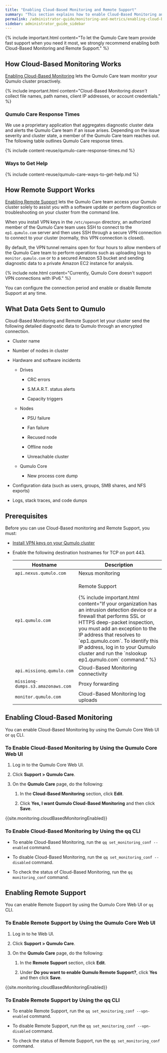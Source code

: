 ```yaml
---
title: "Enabling Cloud-Based Monitoring and Remote Support"
summary: "This section explains how to enable Cloud-Based Monitoring and Remote Support for your Qumulo cluster."
permalink: /administrator-guide/monitoring-and-metrics/enabling-cloud-based-monitoring-remote-support.html
sidebar: administrator_guide_sidebar
---
```


{% include important.html content="To let the Qumulo Care team provide fast support when you need it most, we strongly recommend enabling both Cloud-Based Monitoring and Remote Support." %}


## How Cloud-Based Monitoring Works
[Enabling Cloud-Based Monitoring](#enabling-cloud-based-monitoring) lets the Qumulo Care team monitor your Qumulo cluster proactively.

{% include important.html content="Cloud-Based Monitoring _doesn't_ collect file names, path names, client IP addresses, or account credentials." %}

### Qumulo Care Response Times
We use a proprietary application that aggregates diagnostic cluster data and alerts the Qumulo Care team if an issue arises. Depending on the issue severity and cluster state, a member of the Qumulo Care team reaches out. The following table outlines Qumulo Care response times.

{% include content-reuse/qumulo-care-response-times.md %}

### Ways to Get Help
{% include content-reuse/qumulo-care-ways-to-get-help.md %}


## How Remote Support Works
[Enabling Remote Support](#enabling-remote-support) lets the Qumulo Care team access your Qumulo cluster solely to assist you with a software update or perform diagnostics or troubleshooting on your cluster from the command line.

When you install VPN keys in the `/etc/openvpn` directory, an authorized member of the Qumulo Care team uses SSH to connect to the `ep1.qumulo.com` server and then uses SSH through a secure VPN connection to connect to your cluster (normally, this VPN connection is closed).

By default, the VPN tunnel remains open for four hours to allow members of the Qumulo Care team to perform operations such as uploading logs to `monitor.qumulo.com` or to a secured Amazon S3 bucket and sending diagnostic data to a private Amazon EC2 instance for analysis.

{% include note.html content="Currently, Qumulo Core doesn't support VPN connections with IPv6." %}

You can configure the connection period and enable or disable Remote Support at any time.


## What Data Gets Sent to Qumulo

Cloud-Based Monitoring and Remote Support let your cluster send the following detailed diagnostic data to Qumulo through an encrypted connection.

* Cluster name

* Number of nodes in cluster

* Hardware and software incidents

  * Drives

    * CRC errors

    * S.M.A.R.T. status alerts

    * Capacity triggers
  
  * Nodes

    * PSU failure

    * Fan failure

    * Recused node

    * Offline node

    * Unreachable cluster

  * Qumulo Core

    * New process core dump

* Configuration data (such as users, groups, SMB shares, and NFS exports)

* Logs, stack traces, and code dumps


## Prerequisites
Before you can use Cloud-Based monitoring and Remote Support, you must:

* [Install VPN keys on your Qumulo cluster](../authentication-qumulo-core/installing-vpn-keys-on-cluster.html)

* Enable the following destination hostnames for TCP on port 443.

  <table>
    <thead>
      <tr>
        <th width="40%">Hostname</th>
        <th>Description</th>
      </tr>
    </thead>
    <tbody>
      <tr>
        <td><code>api.nexus.qumulo.com</code></td>
        <td>Nexus monitoring</td>
      </tr>  
      <tr>
        <td><code>ep1.qumulo.com</code></td>
        <td>
          <p>Remote Support</p>
          {% include important.html content="If your organization has an intrusion detection device or a firewall that performs SSL or HTTPS deep-packet inspection, you must add an exception to the IP address that resolves to `ep1.qumulo.com`. To identify this IP address, log in to your Qumulo cluster and run the `nslookup ep1.qumulo.com` command." %}
        </td>
      </tr>
      <tr>
        <td><code>api.missionq.qumulo.com</code></td>
        <td>Cloud-Based Monitoring connectivity</td>
      </tr>  
      <tr>
        <td><code>missionq-dumps.s3.amazonaws.com</code></td>
        <td>Proxy forwarding</td>
      </tr>
      <tr>
        <td><code>monitor.qumulo.com</code></td>
        <td>Cloud-Based Monitoring log uploads</td>
      </tr>
    </tbody>
  </table>

<a id="enabling-cloud-based-monitoring"></a>
## Enabling Cloud-Based Monitoring
You can enable Cloud-Based Monitoring by using the Qumulo Core Web UI or `qq` CLI.

### To Enable Cloud-Based Monitoring by Using the Qumulo Core Web UI

1. Log in to the Qumulo Core Web UI.

1. Click **Support > Qumulo Care**.

1. On the **Qumulo Care** page, do the following:

   1. In the **Cloud-Based Monitoring** section, click **Edit**.

   1. Click **Yes, I want Qumulo Cloud-Based Monitoring** and then click **Save**.

{{site.monitoring.cloudBasedMonitoringEnabled}}

### To Enable Cloud-Based Monitoring by Using the qq CLI

* To enable Cloud-Based Monitoring, run the `qq set_monitoring_conf --enabled` command.

* To disable Cloud-Based Monitoring, run the `qq set_monitoring_conf --disabled` command.

* To check the status of Cloud-Based Monitoring, run the `qq monitoring_conf` command.


<a id="enabling-remote-support"></a>
## Enabling Remote Support
You can enable Remote Support by using the Qumulo Core Web UI or `qq` CLI.

### To Enable Remote Support by Using the Qumulo Core Web UI

1. Log in to he Web UI.

1. Click **Support > Qumulo Care**.

1. On the **Qumulo Care** page, do the following:

   1. In the **Remote Support** section, click **Edit**.
   
   1. Under **Do you want to enable Qumulo Remote Support?**, click **Yes** and then click **Save**.
   
{{site.monitoring.cloudBasedMonitoringEnabled}}

### To Enable Remote Support by Using the qq CLI

* To enable Remote Support, run the `qq set_monitoring_conf --vpn-enabled` command.

* To disable Remote Support, run the `qq set_monitoring_conf --vpn-disabled` command.

* To check the status of Remote Support, run the `qq set_monitoring_conf` command.

